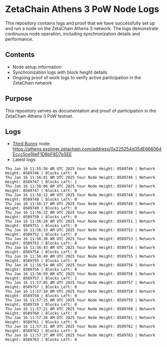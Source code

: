 # ZetaChain Athens 3 PoW Node Logs
This repository contains logs and proof that we have successfully set up and run a node on the ZetaChain Athens 3 network. The logs demonstrate continuous node operation, including synchronization details and performance.

## Contents
- Node setup information
- Synchronization logs with block height details
- Ongoing proof of work logs to verify active participation in the ZetaChain network

## Purpose
This repository serves as documentation and proof of participation in the ZetaChain Athens 3 PoW testnet.

## Logs

- [Third Bunny](https://thirdbunny.xyz/) node: https://athens.explorer.zetachain.com/address/0x225254d35dE666064Eccc5ce16eF1D8bF8D7b5EE
- Latest logs:
```
Thu Jan 16 11:55:56 AM UTC 2025 Your Node Height: 8589746 | Network Height: 8589746 | Blocks Left: 0
Thu Jan 16 11:56:01 AM UTC 2025 Your Node Height: 8589746 | Network Height: 8589747 | Blocks Left: 1
Thu Jan 16 11:56:06 AM UTC 2025 Your Node Height: 8589747 | Network Height: 8589747 | Blocks Left: 0
Thu Jan 16 11:56:12 AM UTC 2025 Your Node Height: 8589748 | Network Height: 8589748 | Blocks Left: 0
Thu Jan 16 11:56:17 AM UTC 2025 Your Node Height: 8589749 | Network Height: 8589749 | Blocks Left: 0
Thu Jan 16 11:56:22 AM UTC 2025 Your Node Height: 8589750 | Network Height: 8589750 | Blocks Left: 0
Thu Jan 16 11:56:28 AM UTC 2025 Your Node Height: 8589751 | Network Height: 8589751 | Blocks Left: 0
Thu Jan 16 11:56:33 AM UTC 2025 Your Node Height: 8589752 | Network Height: 8589752 | Blocks Left: 0
Thu Jan 16 11:56:38 AM UTC 2025 Your Node Height: 8589753 | Network Height: 8589753 | Blocks Left: 0
Thu Jan 16 11:56:43 AM UTC 2025 Your Node Height: 8589754 | Network Height: 8589754 | Blocks Left: 0
Thu Jan 16 11:56:49 AM UTC 2025 Your Node Height: 8589755 | Network Height: 8589755 | Blocks Left: 0
Thu Jan 16 11:56:54 AM UTC 2025 Your Node Height: 8589756 | Network Height: 8589756 | Blocks Left: 0
Thu Jan 16 11:56:59 AM UTC 2025 Your Node Height: 8589756 | Network Height: 8589757 | Blocks Left: 1
Thu Jan 16 11:57:05 AM UTC 2025 Your Node Height: 8589757 | Network Height: 8589757 | Blocks Left: 0
Thu Jan 16 11:57:10 AM UTC 2025 Your Node Height: 8589758 | Network Height: 8589758 | Blocks Left: 0
Thu Jan 16 11:57:15 AM UTC 2025 Your Node Height: 8589759 | Network Height: 8589759 | Blocks Left: 0
Thu Jan 16 11:57:21 AM UTC 2025 Your Node Height: 8589760 | Network Height: 8589760 | Blocks Left: 0
Thu Jan 16 11:57:26 AM UTC 2025 Your Node Height: 8589761 | Network Height: 8589761 | Blocks Left: 0
Thu Jan 16 11:57:31 AM UTC 2025 Your Node Height: 8589762 | Network Height: 8589762 | Blocks Left: 0
Thu Jan 16 11:57:37 AM UTC 2025 Your Node Height: 8589763 | Network Height: 8589763 | Blocks Left: 0
```
